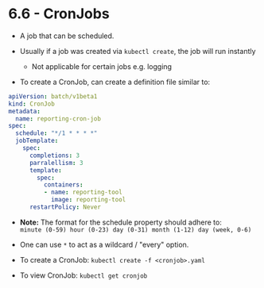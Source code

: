 # 6.6 - CronJobs

- A job that can be scheduled.
- Usually if a job was created via `kubectl create`, the job will run instantly
  - Not applicable for certain jobs e.g. logging

- To create a CronJob, can create a definition file similar to:

```yaml
apiVersion: batch/v1beta1
kind: CronJob
metadata:
  name: reporting-cron-job
spec:
  schedule: "*/1 * * * *"
  jobTemplate:
    spec:
      completions: 3
      parralellism: 3
      template:
        spec:
          containers:
          - name: reporting-tool
            image: reporting-tool
      restartPolicy: Never
```

- **Note:** The format for the schedule property should adhere to: <br> `minute (0-59) hour (0-23) day (0-31) month (1-12) day (week, 0-6)`
- One can use `*` to act as a wildcard / "every" option.

- To create a CronJob: `kubectl create -f <cronjob>.yaml`

- To view CronJob: `kubectl get cronjob`
